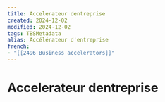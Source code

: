 ```yaml
---
title: Accelerateur dentreprise
created: 2024-12-02
modified: 2024-12-02
tags: TBSMetadata
alias: Accélérateur d'entreprise
french:
- "[[2496 Business accelerators]]"
---
```

# Accelerateur dentreprise
